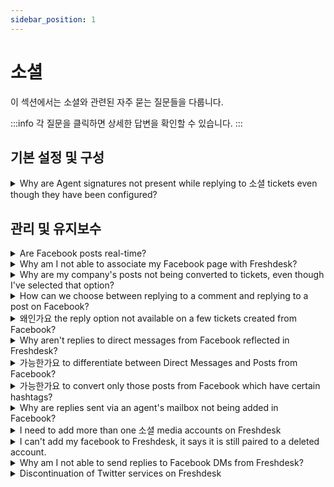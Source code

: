```yaml
---
sidebar_position: 1
---
```


# 소셜

이 섹션에서는 소셜와 관련된 자주 묻는 질문들을 다룹니다.

:::info
각 질문을 클릭하면 상세한 답변을 확인할 수 있습니다.
:::


## 기본 설정 및 구성

<details>
<summary>Why are Agent signatures not present while replying to 소셜 tickets even though they have been configured?</summary>

<p><span dir="ltr" style={{ fontSize: "16px" }}>The agent signatures will not be present when replying to a Facebook post because the replies will go from the support handle and not the agents'. Similarly, the ticket links will not be present either.</span></p>

</details>


## 관리 및 유지보수

<details>
<summary>Are Facebook posts real-time?</summary>

<p><span dir="ltr" style={{ fontSize: "16px" }}>Yes, Facebook posts are real-time. If you have v2 of the Facebook integration enabled, direct messages will be real-time as well.</span></p>

</details>

<details>
<summary>Why am I not able to associate my Facebook page with Freshdesk?</summary>

<p><span dir="ltr" style={{ fontSize: "16px", fontFamily: """ }}>The authorization can run into trouble under the following scenarios:</span></p><ul><li style={{ fontFamily: """, fontSize: "16px" }}><span style={{ fontSize: "16px" }}><span style={{ fontFamily: "Helvetica Neue" }}><span dir="ltr" style={{ fontFamily: """ }}>When you are trying to authorize from your custom/vanity URL. Please try the authorization after logging into your Account using Freshdesk URL, which would go by YourCompanyName.freshdesk.com.</span></span></span><br /><br /></li><li style={{ fontFamily: """, fontSize: "16px" }}><span style={{ fontSize: "16px" }}><span style={{ fontFamily: "Helvetica Neue" }}><span style={{ fontFamily: """ }}>If you have SSO enabled, please try logging in using your Freshdesk credentials after bypassing your SSO, using the URL - YourCompanyName.freshdesk.com/login/normal.</span></span></span></li><li style={{ fontFamily: """, fontSize: "16px" }}><span style={{ fontSize: "16px" }}><span style={{ fontFamily: "Helvetica Neue" }}><span style={{ fontFamily: """ }}>Please ensure if you are not logged into another Facebook account on your browser at the same time. The Facebook account which you are logged into would have to be an Admin of the Facebook page.</span><br /></span></span></li><li dir="ltr" style={{ fontFamily: """, fontSize: "16px" }}>There could also be several reasons why you are unable to associate your Facebook page with Freshdesk. Here are some possible reasons and solutions:<a class="tooltip-target" href="https://support.freshdesk.com/en/support/solutions/articles/37557-integrating-a-facebook-page-with-your-helpdesk" style={{ color: "inherit", borderBottom: "2px solid transparent", textUnderlineOffset: "3px" }} target="_blank" dir="ltr"></a><ol style={{ marginBottom: "0px", marginLeft: "0px", display: "flex", flexDirection: "column", gap: "10px", paddingInlineStart: "24px", color: "rgb(17, 17, 17)", fontFamily: "-apple-system, Roboto, SegoeUI, ", fontSize: "16px", fontWeight: "400", textAlign: "left", textIndent: "0px" }}><li><a class="tooltip-target" dir="ltr" href="https://support.freshdesk.com/en/support/solutions/articles/37557-integrating-a-facebook-page-with-your-helpdesk" style={{ color: "inherit", borderBottom: "2px solid transparent", textUnderlineOffset: "3px" }} target="_blank"><span dir="ltr" style={{ fontFamily: """, fontSize: "16px" }}>You need to be an <strong style={{ fontSize: "var(--cib-type-subtitle2-stronger-font-size)", lineHeight: "var(--cib-type-subtitle2-stronger-line-height)", fontWeight: "var(--cib-type-subtitle2-stronger-font-weight)", fontVariationSettings: "var(--cib-type-subtitle2-stronger-font-variation-settings)", pointerEvents: "none", fontFamily: """ }}>Admin</strong> of the Facebook page you are trying to integrat</span></a><span style={{ fontSize: "16px" }}>e<span style={{ fontFamily: "Helvetica Neue" }}><a class="ac-anchor sup-target" href="https://support.freshdesk.com/en/support/solutions/articles/37557-integrating-a-facebook-page-with-your-helpdesk" style={{ color: "var(--cib-color-foreground-system-link-primary)", fontFamily: """ }} target="_blank"></a>. Please ensure that you have the necessary permissions.</span></span><span style={{ fontSize: "16px" }}><span dir="ltr" style={{ fontFamily: "Helvetica Neue" }}><a class="tooltip-target" href="https://support.freshdesk.com/en/support/solutions/articles/37557-integrating-a-facebook-page-with-your-helpdesk" style={{ color: "inherit", borderBottom: "2px solid transparent", textUnderlineOffset: "3px", fontFamily: """ }} target="_blank" dir="ltr"></a></span></span></li><li><p dir="ltr" style={{ padding: "0px", marginBottom: "0px", marginLeft: "0px", userSelect: "text", wordBreak: "break-word", fontSize: "var(--cib-type-body2-font-size)", lineHeight: "var(--cib-type-body2-line-height)", fontWeight: "var(--cib-type-body2-font-weight)", fontVariationSettings: "var(--cib-type-body2-font-variation-settings)" }}><span style={{ fontSize: "16px" }}><span dir="ltr" style={{ fontFamily: "Helvetica Neue" }}><a class="tooltip-target" dir="ltr" href="https://support.freshdesk.com/en/support/solutions/articles/37557-integrating-a-facebook-page-with-your-helpdesk" style={{ color: "inherit", borderBottom: "2px solid transparent", textUnderlineOffset: "3px", fontFamily: """ }} target="_blank">You cannot add pages that are already integrated with another Freshdesk accoun</a>t<a class="ac-anchor sup-target" href="https://support.freshdesk.com/en/support/solutions/articles/37557-integrating-a-facebook-page-with-your-helpdesk" style={{ color: "var(--cib-color-foreground-system-link-primary)", fontFamily: """ }} target="_blank"></a>. Please ensure that the page you are trying to integrate is not already associated with another Freshdesk account.</span></span></p></li><li><p dir="ltr" style={{ padding: "0px", marginBottom: "0px", marginLeft: "0px", userSelect: "text", wordBreak: "break-word", fontSize: "var(--cib-type-body2-font-size)", lineHeight: "var(--cib-type-body2-line-height)", fontWeight: "var(--cib-type-body2-font-weight)", fontVariationSettings: "var(--cib-type-body2-font-variation-settings)" }}><span dir="ltr" style={{ fontFamily: """, fontSize: "16px" }}><a class="tooltip-target" dir="ltr" href="https://support.freshdesk.com/en/support/solutions/articles/37557-integrating-a-facebook-page-with-your-helpdesk" style={{ color: "inherit", borderBottom: "2px solid transparent", textUnderlineOffset: "3px", fontFamily: """ }} target="_blank">Sometimes, when page settings change, you may have to reauthorize the Facebook pag</a>e.<a class="ac-anchor sup-target" href="https://support.freshdesk.com/en/support/solutions/articles/37557-integrating-a-facebook-page-with-your-helpdesk" style={{ color: "var(--cib-color-foreground-system-link-primary)", fontFamily: """ }} target="_blank"></a> Please try reauthorizing the Facebook page if you are facing issues.</span></p></li></ol></li></ul>

</details>

<details>
<summary>Why are my company's posts not being converted to tickets, even though I've selected that option?</summary>

<p ><span style={{ fontSize: "16px" }}>Company posts would only be converted to tickets only when an end user/customer adds a comment to the post on Facebook. The post in itself will not be immediately converted. </span></p><p><span style={{ fontSize: "16px" }}><br /></span></p><p ><span style={{ fontSize: "16px" }}>When the post is eventually converted after a user comment, the original post is also brought-in along with the ticket inside Freshdesk.</span></p><p ><br /></p><p ><br /></p><p ><span style={{ fontSize: "16px" }}><br /></span></p>

</details>

<details>
<summary>How can we choose between replying to a comment and replying to a post on Facebook?</summary>

<p><span style={{ fontSize: "16px" }}>You can either reply to the post or reply to a particular comment from Freshdesk. </span></p><p><span style={{ fontSize: "16px" }}><br /></span></p><p ><span style={{ fontSize: "16px" }}>To reply to the post, you would have to use the <strong>"Reply"</strong> button at the top or bottom of the ticket.</span></p><p><span style={{ fontSize: "16px" }}><br /></span></p><p ><span style={{ fontSize: "16px" }}>To reply to a particular comment, hover over the comment and click the reply icon to the right of the yellow space.</span></p><p><br /></p>

</details>

<details>
<summary>왜인가요 the reply option not available on a few tickets created from Facebook?</summary>

<p ><span style={{ fontSize: "16px" }}>If a Facebook page is removed from Freshdesk, all the tickets which were created from that Facebook page will lose connection to that page. For those tickets, the <strong>"Reply"</strong> button would not appear, so agents will not be able to reply to that ticket anymore.</span></p>

</details>

<details>
<summary>Why aren't replies to direct messages from Facebook reflected in Freshdesk?</summary>

<p ><span style={{ fontSize: "16px" }}>If you have enabled v2 of the Facebook integration which ensures that the messages are converted to tickets in real time.</span></p><p><span style={{ fontSize: "16px" }}><br /></span></p><p ><span style={{ fontSize: "16px" }}>To change your Facebook integration to v2, please send an email to support@freshdesk.com and we'll have this fixed.</span></p>

</details>

<details>
<summary>가능한가요 to differentiate between Direct Messages and Posts from Facebook?</summary>

<p ><span style={{ fontSize: "16px" }}>Yes, it is possible to differentiate between a Facebook direct message and a Facebook post in Freshdesk. Unlike a ticket created via a Facebook post, <strong>a lock next to the Facebook icon</strong> will be present for a ticket created from a direct message in the ticket details page. </span></p><p><span style={{ fontSize: "16px" }}><br /></span></p><p ><span style={{ fontSize: "16px" }}>However, it is not possible to differentiate between direct messages and posts from the List View in the Tickets tab.</span></p><p><br /></p>

</details>

<details>
<summary>가능한가요 to convert only those posts from Facebook which have certain hashtags?</summary>

<p ><span style={{ fontSize: "16px" }}>With the Facebook integration, all visitor posts will be converted to tickets automatically once the page is connected with the Freshdesk account. However, for comments on posts, you can configure filters and/or keywords to filter posts and convert them to tickets.</span></p><p ><br /></p><p ><span style={{ fontSize: "16px" }}>This can be done under <strong dir="ltr">Admin -&gt; Channels -&gt; Facebook -&gt; Edit </strong>and by choosing the option <strong >Convert only relevant posts</strong>.</span></p>

</details>

<details>
<summary>Why are replies sent via an agent's mailbox not being added in Facebook?</summary>

<p><span dir="ltr" style={{ fontSize: "16px" }}>For Facebook tickets, it is mandatory that the agents are logged into the portal and that they reply from the portal as well. This ensures that the reply is sent as a message to the customer. When an agent replies from the mailbox, it will only add a public note in the ticket and this won't be reflected in Facebook.</span></p><p><br /></p>

</details>

<details>
<summary>I need to add more than one 소셜 media accounts on Freshdesk</summary>

<p dir="ltr">From the Blossom plan you will have the option to add multiple Facebook pages with Freshdesk. However, in the Sprout plan you will only have an option to add one page.</p>

</details>

<details>
<summary>I can't add my facebook to Freshdesk, it says it is still paired to a deleted account.</summary>

In general, a facebook page or an account can be added only to one specific Freshdesk account. In case you have linked the same Facebook account to another Freshdesk account, please unlink the facebook page from that account and activate it in the current account.

</details>

<details>
<summary>Why am I not able to send replies to Facebook DMs from Freshdesk?</summary>

<p>Facebook has recently introduced a messaging policy which does not allow apps to send messages to customers 24 hours after they have messaged a page. </p><p><br /></p><p>For example, if a customer messages a page on 8th March 2020 at 5:00 PM, they have until 5:00 PM 9th March 2020 to respond. After this window, they cannot send a response. Please note that this is a rolling window. If the customer sends another message at 5:30 PM, they have until 5:30 PM the next day to respond.</p><p><br /></p><p>This change is in line with people’s expectations of faster responses from businesses. Please refer to Facebook's article for <a href="https://developers.facebook.com/docs/messenger-platform/policy/policy-overview#new_policy" rel="noreferrer" target="_blank">more details around this policy</a>.<br /><br /></p><div>We've incorporated the <strong>closed beta API for Facebook direct messages in Freshdesk. </strong>So now, you will be able to respond to direct messages within a <strong>21-day window till July 15th</strong>, considering COVID-19 post which the window would be cut short to 7 days. </div><div><br /></div><div>Also, there are other ways of coping up with this situation further.</div><div><br /></div><div>You can collect their customer's contact details (email address or phone number) with an automated message. This automated message can be fired in two ways.</div><div style={{ boxSizing: "border-box", wordBreak: "break-word", overflowWrap: "break-word", color: "rgb(24, 50, 71)", fontFamily: "-apple-system, system-ui, \"Segoe UI\", Roboto, \"Helvetica Neue\", Arial, sans-serif", fontSize: "14px", fontWeight: "400", textAlign: "start", textIndent: "0px" }}><br /></div><div><strong>1. Directly from Facebook.</strong></div><div>If you have very few Facebook pages, you can set up an automated message to collect customer details from this specific section</div><div><br /><img src="#" style={{ width: "620px" }} class="fr-fic fr-dib fr-bordered" /></div><p><br /></p><p><strong>2. Using API</strong><br />If you have multiple Facebook pages integrated with your Freshdesk and have separate groups that handle just DM tickets, you can use webhooks to send an automatic reply. This requires the addition of a new feature from our end. Please reach out to us at <a href="http://support@freshdesk.com" rel="noreferrer" target="_blank">support@freshdesk.com</a> if you would like to get this feature enabled. </p>

</details>

<details>
<summary>Discontinuation of Twitter services on Freshdesk</summary>

<p dir="ltr" style={{ lineHeight: "1.38", marginBottom: "0pt" }}><span style={{ fontSize: "11.5pt", fontFamily: """, color: "rgb(0, 0, 0)", fontWeight: "400" }}>Freshdesk Twitter services are discontinued.&nbsp;</span></p><p><br /></p><p dir="ltr" style={{ lineHeight: "1.38", marginBottom: "0pt" }}><span style={{ fontSize: "11.5pt", fontFamily: """, color: "rgb(0, 0, 0)", fontWeight: "400" }}>Freshworks uses Twitter APIs to power tweets and DMs in Freshdesk. Over the past few weeks, Twitter has made a number of changes to its API and access tiers and recently revoked our access to Twitter. We have been engaging with Twitter to see how we can continue extending support; however, we have ultimately come to the decision that it will not be feasible due to the prohibitive cost involved and uncertainty around Twitter APIs for commercial offering.</span></p><p><br /></p><p dir="ltr" style={{ lineHeight: "1.38", marginBottom: "0pt" }}><span style={{ fontSize: "11.5pt", fontFamily: """, color: "rgb(0, 0, 0)", fontWeight: "400" }}>With this update, you can no longer use Twitter as a channel within Freshdesk to reply to tweets and DMs. Twitter services are completely discontinued, and we encourage you to use our alternative channels, like Facebook or WhatsApp, to continue engaging with your customers on social media platforms.</span></p><p><br /></p><p dir="ltr" style={{ lineHeight: "1.38", marginBottom: "0pt" }}><span style={{ fontSize: "11.5pt", fontFamily: """, color: "rgb(0, 0, 0)", fontWeight: "400" }}>We understand that this news may be disappointing. However, we hope our alternative solutions will help you continue engaging your customers effectively.&nbsp;</span></p><p><br /></p><p dir="ltr" style={{ lineHeight: "1.38", marginBottom: "0pt" }}><span style={{ fontSize: "11.5pt", fontFamily: """, color: "rgb(0, 0, 0)", fontWeight: "400" }}>We regret the inconvenience caused. Please write to us at&nbsp;</span><a href="mailto:support@freshdesk.com"><span style={{ fontSize: "11.5pt", fontFamily: """, color: "rgb(17, 85, 204)", fontWeight: "400", textDecorationSkipInk: "none" }}>support@freshdesk.com</span></a><span style={{ fontSize: "11.5pt", fontFamily: """, color: "rgb(0, 0, 0)", fontWeight: "400" }}>&nbsp;if you have any questions.&nbsp;</span></p>

</details>

